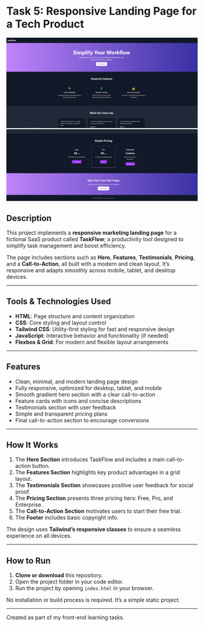 # Task 5: Responsive Landing Page for a Tech Product

![Screenshot of the project](pic1.png)
![Screenshot of the project](pic2.png)

## Description

This project implements a **responsive marketing landing page** for a fictional SaaS product called **TaskFlow**; a productivity tool designed to simplify task management and boost efficiency.  

The page includes sections such as **Hero**, **Features**, **Testimonials**, **Pricing**, and a **Call-to-Action**, all built with a modern and clean layout. It’s responsive and adapts smoothly across mobile, tablet, and desktop devices.

---

## Tools & Technologies Used

- **HTML**: Page structure and content organization  
- **CSS**: Core styling and layout control  
- **Tailwind CSS**: Utility-first styling for fast and responsive design  
- **JavaScript**: Interactive behavior and functionality (if needed)  
- **Flexbox & Grid**: For modern and flexible layout arrangements  

---

## Features

- Clean, minimal, and modern landing page design  
- Fully responsive, optimized for desktop, tablet, and mobile  
- Smooth gradient hero section with a clear call-to-action  
- Feature cards with icons and concise descriptions  
- Testimonials section with user feedback  
- Simple and transparent pricing plans  
- Final call-to-action section to encourage conversions 

---

## How It Works

1. The **Hero Section** introduces TaskFlow and includes a main call-to-action button.  
2. The **Features Section** highlights key product advantages in a grid layout.  
3. The **Testimonials Section** showcases positive user feedback for social proof.  
4. The **Pricing Section** presents three pricing tiers: Free, Pro, and Enterprise.  
5. The **Call-to-Action Section** motivates users to start their free trial.  
6. The **Footer** includes basic copyright info.

The design uses **Tailwind’s responsive classes** to ensure a seamless experience on all devices.

---

## How to Run

1. **Clone or download** this repository.  
2. Open the project folder in your code editor.  
3. Run the project by opening `index.html` in your browser.  

No installation or build process is required. It’s a simple static project.

---

Created as part of my front-end learning tasks.
